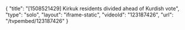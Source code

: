 {
    "title": "[1508521429] Kirkuk residents divided ahead of Kurdish vote",
    "type": "solo",
    "layout": "iframe-static",
    "videoId": "123187426",
    "url": "\/tvpembed\/123187426"
}
